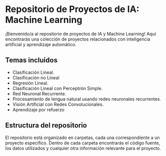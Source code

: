 # Repositorio de Proyectos de IA: Machine Learning

¡Bienvenido/a al repositorio de proyectos de IA y Machine Learning! Aquí encontrarás una colección de proyectos relacionados con inteligencia artificial y aprendizaje automático.

## Temas incluidos

- Clasificación Lineal.
- Clasificación no Lineal
- Regresión Lineal.
- Clasificación Lineal con Perceptrón Simple.
- Red Neuronal Recurrente.
- Procesamiento de lengua natural usando redes neuronales recurrentes.
- Visión Artificial con Redes Convolucionales.
- Aprendizaje por refuerzo

## Estructura del repositorio

El repositorio está organizado en carpetas, cada una correspondiente a un proyecto específico. Dentro de cada carpeta encontrarás el código fuente, los datos utilizados y cualquier otra información relevante para el proyecto.